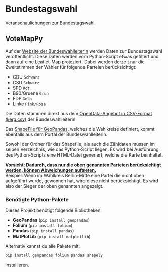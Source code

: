# Bundestagswahl
Veranschaulichungen zur Bundestagswahl

## VoteMapPy
Auf der [Website der Bundeswahlleiterin](https://www.bundeswahlleiterin.de/bundeswahlleiter.html) werden Daten zur Bundestagswahl veröffentlicht. Diese Daten werden vom Python-Script etwas gefiltert und dann auf eine Leaflet-Map projeziert. Dabei werden derzeit nur die Zweitstimmen der Wähler für folgende Parteien berücksichtigt:
- CDU `Schwarz`
- CSU `Schwarz`
- SPD `Rot`
- B90/Gruene `Grün`
- FDP `Gelb`
- Linke `Pink/Rosa`

Die Daten stammen direkt aus dem [OpenData-Angebot in CSV-Format](https://www.bundeswahlleiterin.de/bundestagswahlen/2025/ergebnisse/opendata.html) [(kerg.csv)](https://bundeswahlleiterin.de/bundestagswahlen/2025/ergebnisse/opendata/btw25/csv/) der Bundeswahlleiterin.

Das [ShapeFile für GeoPandas](https://www.bundeswahlleiterin.de/bundestagswahlen/2025/wahlkreiseinteilung/downloads.html), welches die Wahlkreise definiert, kommt ebenfalls aus dem Portal der Bundeswahlleiterin.

Sowohl der Ordner für das Shapefile, als auch die Zähldaten müssen im selben Verzeichnis, wie das Python-Script liegen. Es wird bei Ausführung des Python-Scripts eine HTML-Datei generiert, welche die Karte beinhaltet.

<ins>**Vorsicht: Dadurch, dass nur die oben genannten Parteien berücksichtigt werden, können Abweichungen auftreten.**</ins> <br>
Beispiel: Wenn im Wahlkreis Berlin-Mitte eine Partei die nicht oben aufgeführt wurde, gewonnen hat, wird diese nicht berücksichtigt. Es wird also der Sieger der oben genannten angezeigt.

### Benötigte Python-Pakete  
Dieses Projekt benötigt folgende Bibliotheken:  

- **GeoPandas** (`pip install geopandas`)  
- **Folium** (`pip install folium`)  
- **Pandas** (`pip install pandas`)  
- **MatPlotLib** (`pip install matplotlib`)  

Alternativ kannst du alle Pakete mit:
```bash
pip install geopandas folium pandas shapely
```
installieren.

